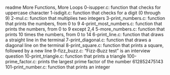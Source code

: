 readme
More Functions, More Loops 0-isupper.c: function that checks for uppercase character 1-isdigit.c: function that checks for a digit (0 through 9) 2-mul.c: function that multiplies two integers 3-print_numbers.c: function that prints the numbers, from 0 to 9 4-print_most_numbers.c: function that prints the numbers, from 0 to 9 except 2,4 5-more_numbers.c: function that prints 10 times the numbers, from 0 to 14 6-print_line.c: function that draws a straight line in the terminal 7-print_diagonal.c: function that draws a diagonal line on the terminal 8-print_square.c: function that prints a square, followed by a new line 9-fizz_buzz.c: “Fizz-Buzz test” is an interview question 10-print_triangle.c: function that prints a triangle 100-prime_factor.c: prints the largest prime factor of the number 612852475143 101-print_number.c: function that prints an integer
